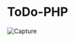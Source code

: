 # ToDo-PHP

![Capture](https://user-images.githubusercontent.com/62931444/102919474-f0ce9200-44ae-11eb-9777-52ba03d183a4.JPG)
